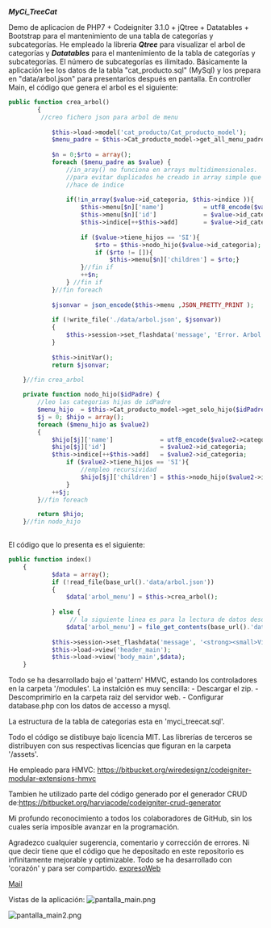 ***MyCi_TreeCat***

Demo de aplicacion de PHP7 + Codeigniter 3.1.0 + jQtree + Datatables + Bootstrap para el mantenimiento de una tabla de categorías y subcategorías. He empleado la libreria ***Qtree*** para visualizar el arbol de categorías y ***Datatables*** para el mantenimiento de la tabla de categorías y subcategorías.
El número de subcategorías es ilimitado. Básicamente la aplicación lee los datos de la tabla "cat_producto.sql" (MySql) y los prepara en "data/arbol.json" para presentarlos después en pantalla.
En controller Main, el código que genera el arbol es el siguiente:
```php
public function crea_arbol()
        {
         //creo fichero json para arbol de menu
            
            $this->load->model('cat_producto/Cat_producto_model');
            $menu_padre = $this->Cat_producto_model->get_all_menu_padre();
            
            $n = 0;$rto = array(); 
            foreach ($menu_padre as $value) {
                //in_aray() no funciona en arrays multidimensionales.
                //para evitar duplicados he creado in array simple que 
                //hace de indice
                
                if(!in_array($value->id_categoria, $this->indice )){
                    $this->menu[$n]['name']           = utf8_encode($value->categoria);
                    $this->menu[$n]['id']             = $value->id_categoria;               
                    $this->indice[++$this->add]       = $value->id_categoria; 
                    
                    if ($value->tiene_hijos == 'SI'){
                        $rto = $this->nodo_hijo($value->id_categoria);
                        if ($rto != []){
                            $this->menu[$n]['children'] = $rto;}
                    }//fin if
                    ++$n;
                } //fin if
            }//fin foreach
            
            $jsonvar = json_encode($this->menu ,JSON_PRETTY_PRINT );
            
            if (!write_file('./data/arbol.json', $jsonvar))
            {                
                $this->session->set_flashdata('message', 'Error. Arbol de categorias no creado');  
            }
                        
            $this->initVar();
            return $jsonvar;
        
    }//fin crea_arbol

    private function nodo_hijo($idPadre) {
        //leo las categorias hijas de idPadre
        $menu_hijo  = $this->Cat_producto_model->get_solo_hijo($idPadre);
        $j = 0; $hijo = array(); 
        foreach ($menu_hijo as $value2)
        {
            $hijo[$j]['name']             = utf8_encode($value2->categoria);
            $hijo[$j]['id']               = $value2->id_categoria;                    
            $this->indice[++$this->add]   = $value2->id_categoria; 
                if ($value2->tiene_hijos == 'SI'){
                    //empleo recursividad
                    $hijo[$j]['children'] = $this->nodo_hijo($value2->id_categoria);
                }
            ++$j; 
        }//fin foreach

        return $hijo;
    }//fin nodo_hijo
    
```

El código que lo presenta es el siguiente:
```php
public function index()
	{
            $data = array();
            if (!read_file(base_url().'data/arbol.json'))
            {
                $data['arbol_menu'] = $this->crea_arbol();
                
            } else {
                 // la siguiente linea es para la lectura de datos desde un fichero json
                $data['arbol_menu'] = file_get_contents(base_url().'data/arbol.json');}
            
            $this->session->set_flashdata('message', '<strong><small>Vista de categorias como Tabla</small></strong>'); 
            $this->load->view('header_main');
            $this->load->view('body_main',$data);            
	}
```

Todo se ha desarrollado bajo el 'pattern' HMVC, estando los controladores en la  carpeta '/modules'.
La instalción es muy sencilla:
    - Descargar el zip.
    - Descomprimirlo en la carpeta raiz del servidor web.
    - Configurar database.php con los datos de accesso a mysql.

La estructura de la tabla de categorias esta en 'myci_treecat.sql'.

Todo el código se distibuye bajo licencia MIT. Las librerías de terceros se distribuyen con sus respectivas licencias que figuran en la carpeta '/assets'.

He empleado para HMVC: https://bitbucket.org/wiredesignz/codeigniter-modular-extensions-hmvc

Tambien he utilizado parte del código generado por el generador CRUD de:https://bitbucket.org/harviacode/codeigniter-crud-generator

Mi profundo reconocimiento a todos los colaboradores de GitHub, sin los cuales sería imposible avanzar en la programación.

Agradezco cualquier sugerencia, comentario y corrección de errores. 
Ni que decir tiene que el código que he depositado en este repositorio es infinitamente mejorable y optimizable.
Todo se ha desarrollado con 'corazón' y para ser compartido.
[expresoWeb](https://expresoweb.joomla.com "")

[Mail](expresoweb2015@gmail.com "")


Vistas de la aplicación:
![pantalla_main.png](C:/xampp7/htdocs/MyCi_TreeCat/assets/pantalla_main.png "")


![pantalla_main2.png](C:/xampp7/htdocs/MyCi_TreeCat/assets/pantalla_main2.png "") 